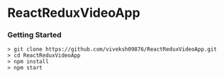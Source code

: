 # ReactReduxVideoApp

### Getting Started
```
> git clone https://github.com/viveksh09876/ReactReduxVideoApp.git
> cd ReactReduxVideoApp
> npm install
> npm start
```


